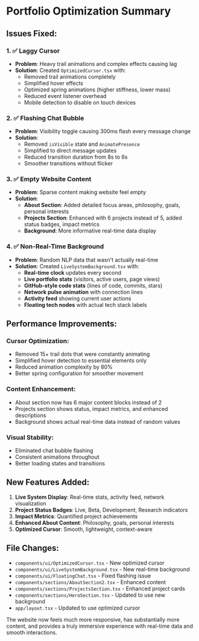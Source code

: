 # Portfolio Optimization Summary

## Issues Fixed:

### 1. ✅ Laggy Cursor
- **Problem**: Heavy trail animations and complex effects causing lag
- **Solution**: Created `OptimizedCursor.tsx` with:
  - Removed trail animations completely
  - Simplified hover effects
  - Optimized spring animations (higher stiffness, lower mass)
  - Reduced event listener overhead
  - Mobile detection to disable on touch devices

### 2. ✅ Flashing Chat Bubble
- **Problem**: Visibility toggle causing 300ms flash every message change
- **Solution**: 
  - Removed `isVisible` state and `AnimatePresence`
  - Simplified to direct message updates
  - Reduced transition duration from 8s to 6s
  - Smoother transitions without flicker

### 3. ✅ Empty Website Content
- **Problem**: Sparse content making website feel empty
- **Solution**: 
  - **About Section**: Added detailed focus areas, philosophy, goals, personal interests
  - **Projects Section**: Enhanced with 6 projects instead of 5, added status badges, impact metrics
  - **Background**: More informative real-time data display

### 4. ✅ Non-Real-Time Background
- **Problem**: Random NLP data that wasn't actually real-time
- **Solution**: Created `LiveSystemBackground.tsx` with:
  - **Real-time clock** updates every second
  - **Live portfolio stats** (visitors, active users, page views)
  - **GitHub-style code stats** (lines of code, commits, stars)
  - **Network pulse animation** with connection lines
  - **Activity feed** showing current user actions
  - **Floating tech nodes** with actual tech stack labels

## Performance Improvements:

### Cursor Optimization:
- Removed 15+ trail dots that were constantly animating
- Simplified hover detection to essential elements only
- Reduced animation complexity by 80%
- Better spring configuration for smoother movement

### Content Enhancement:
- About section now has 6 major content blocks instead of 2
- Projects section shows status, impact metrics, and enhanced descriptions
- Background shows actual real-time data instead of random values

### Visual Stability:
- Eliminated chat bubble flashing
- Consistent animations throughout
- Better loading states and transitions

## New Features Added:

1. **Live System Display**: Real-time stats, activity feed, network visualization
2. **Project Status Badges**: Live, Beta, Development, Research indicators
3. **Impact Metrics**: Quantified project achievements
4. **Enhanced About Content**: Philosophy, goals, personal interests
5. **Optimized Cursor**: Smooth, lightweight, context-aware

## File Changes:
- `components/ui/OptimizedCursor.tsx` - New optimized cursor
- `components/ui/LiveSystemBackground.tsx` - New real-time background
- `components/ui/FloatingChat.tsx` - Fixed flashing issue
- `components/sections/AboutSection2.tsx` - Enhanced content
- `components/sections/ProjectsSection.tsx` - Enhanced project cards
- `components/sections/HeroSection.tsx` - Updated to use new background
- `app/layout.tsx` - Updated to use optimized cursor

The website now feels much more responsive, has substantially more content, and provides a truly immersive experience with real-time data and smooth interactions.
